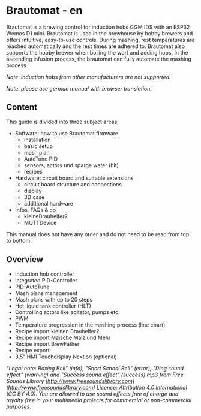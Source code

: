 # Brautomat - en

Brautomat is a brewing control for induction hobs GGM IDS with an ESP32 Wemos D1 mini. Brautomat is used in the brewhouse by hobby brewers and offers intuitive, easy-to-use controls. During mashing, rest temperatures are reached automatically and the rest times are adhered to. Brautomat also supports the hobby brewer when boiling the wort and adding hops. In the ascending infusion process, the brautomat can fully automate the mashing process.

 _Note: induction hobs from other manufacturers are not supported._

 _Note: please use german manual with browser translation._

## Content

This guide is divided into three subject areas:

* Software: how to use Brautomat firmware
  * installation
  * basic setup
  * mash plan
  * AutoTune PID
  * sensors, actors und sparge water (hlt)
  * recipes
* Hardware: circuit board and suitable extensions
  * circuit board structure and connections
  * display
  * 3D case
  * additional hardware
* Infos, FAQs & co
  * kleineBrauhelfer2
  * MQTTDevice

This manual does not have any order and do not need to be read from top to bottom.

## Overview

* induction hob controller
* integrated PID-Controller
* PID-AutoTune
* Mash plans management
* Mash plans with up to 20 steps
* Hot liquid tank controller (HLT)
* Controlling actors like agitator, pumps etc.
* PWM
* Temperature progression in the mashing process (line chart)
* Recipe import kleinen Brauhelfer2
* Recipe import Maische Malz und Mehr
* Recipe import BrewFather
* Recipe export
* 3,5" HMI Touchdisplay Nextion (optional)

_"Legal note: Boxing Bell" (info), "Short School Bell" (error), "Ding sound effect" (warning) and "Success sound effect" (success) mp3 from Free Sounds Library [http://www.freesoundslibrary.com](http://www.freesoundslibrary.com) Licence: Attribution 4.0 International (CC BY 4.0). You are allowed to use sound effects free of charge and royalty free in your multimedia projects for commercial or non-commercial purposes._

